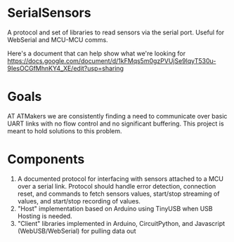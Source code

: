 # SerialSensors
A protocol and set of libraries to read sensors via the serial port.  Useful for WebSerial and MCU-MCU comms.

Here's a document that can help show what we're looking for https://docs.google.com/document/d/1kFMqs5m0gzPVUjSe9lqyT530u-9IesOCGfMhnKY4_XE/edit?usp=sharing

# Goals
AT ATMakers we are consistently finding a need to communicate over basic UART links with no flow control and no significant buffering.  This project is meant to hold solutions to this problem.

# Components
 1. A documented protocol for interfacing with sensors attached to a MCU over a serial link.  Protocol should handle error detection, connection reset, and commands to fetch sensors values, start/stop streaming of values, and start/stop recording of values.
 1. "Host" implementation based on Arduino using TinyUSB when USB Hosting is needed.
 1. "Client" libraries implemented in Arduino, CircuitPython, and Javascript (WebUSB/WebSerial) for pulling data out
